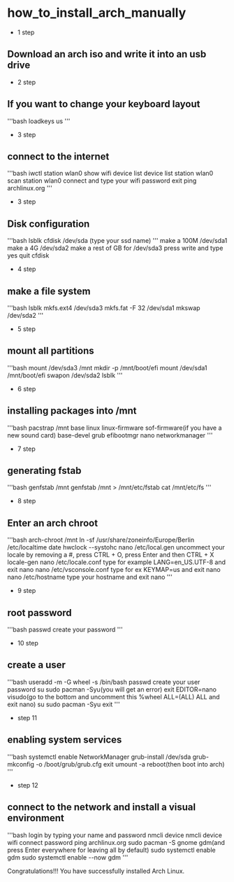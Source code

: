 # how_to_install_arch_manually

- 1 step
## Download an arch iso and write it into an usb drive

- 2 step
## If you want to change your keyboard layout
'''bash
loadkeys us
'''

- 3 step
## connect to the internet
'''bash
iwctl
station wlan0 show
wifi device list
device list
station wlan0 scan
station wlan0 connect <SSID> and type your wifi password
exit
ping archlinux.org
'''

- 3 step
## Disk configuration
'''bash
lsblk
cfdisk /dev/sda (type your ssd name)
'''
make a 100M /dev/sda1
make a 4G /dev/sda2
make a rest of GB for /dev/sda3
press write and type yes
quit cfdisk

- 4 step
## make a file system
'''bash
lsblk
mkfs.ext4 /dev/sda3
mkfs.fat -F 32 /dev/sda1
mkswap /dev/sda2
'''

- 5 step
## mount all partitions
'''bash
mount /dev/sda3 /mnt
mkdir -p /mnt/boot/efi
mount /dev/sda1 /mnt/boot/efi
swapon /dev/sda2
lsblk
'''

- 6 step
## installing packages into /mnt
'''bash
pacstrap /mnt base linux linux-firmware sof-firmware(if you have a new sound card) base-devel grub efibootmgr nano networkmanager
'''

- 7 step
## generating fstab
'''bash
genfstab /mnt
genfstab /mnt > /mnt/etc/fstab
cat /mnt/etc/fs
'''

- 8 step
## Enter an arch chroot
'''bash
arch-chroot /mnt
ln -sf /usr/share/zoneinfo/Europe/Berlin /etc/localtime
date
hwclock --systohc
nano /etc/local.gen
uncommect your locale by removing a #, press CTRL + O, press Enter and then CTRL + X
locale-gen
nano /etc/locale.conf
type for example LANG=en_US.UTF-8 and exit nano
nano /etc/vsconsole.conf
type for ex KEYMAP=us and exit nano
nano /etc/hostname
type your hostname and exit nano
'''

- 9 step
## root password
'''bash
passwd
create your password
'''

- 10 step
## create a user
'''bash
useradd -m -G wheel -s /bin/bash <your name>
passwd <your name>
create your user password
su <your name>
sudo pacman -Syu(you will get an error)
exit
EDITOR=nano visudo(go to the bottom and uncomment this %wheel ALL=(ALL) ALL and exit nano)
su <your name>
sudo pacman -Syu
exit
'''

- step 11
## enabling system services
'''bash
systemctl enable NetworkManager
grub-install /dev/sda
grub-mkconfig -o /boot/grub/grub.cfg
exit
umount -a
reboot(then boot into arch)
'''

- step 12
## connect to the network and install a visual environment
'''bash
login by typing your name and password
nmcli device
nmcli device wifi connect <SSID> password <Password>
ping archlinux.org
sudo pacman -S gnome gdm(and press Enter everywhere for leaving all by default)
sudo systemctl enable gdm
sudo systemctl enable --now gdm
'''

Congratulations!!! You have successfully installed Arch Linux.
